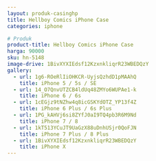 ```yaml
---
layout: produk-casinghp
title: Hellboy Comics iPhone Case
categories: iphone

# Produk
product-title: Hellboy Comics iPhone Case
harga: 90000
sku: hn-5148
image-drive: 1BivXYXIEdsf12KzxnkliqrR23WBEDQzY
gallery:
  - url: 1g6-ROeRlIiOHKCR-UyjsQzhdD1pMAAhQ
    title: iPhone 5 / 5s / SE
  - url: 14_O7QnvUTZCB4ldUq48ZMYo6WUPAe1-k
    title: iPhone 6 / 6s
  - url: 1cEGjz9tNZhw4q8icGSKYdOTZ_YP13f4Z
    title: iPhone 6 Plus / 6s Plus
  - url: 1PG_kAHVj6si8ZYfJ0aI9TQ4pb3R6M9Nd
    title: iPhone 7 / 8
  - url: 1kT513YCuJT9UaGzX88uDnhUSjr0QoFJN
    title: iPhone 7 Plus / 8 Plus
  - url: 1BivXYXIEdsf12KzxnkliqrR23WBEDQzY
    title: iPhone X
---
```

